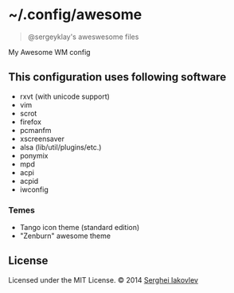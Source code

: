 # ~/.config/awesome

> @sergeyklay's aweswesome files

My Awesome WM config

## This configuration uses following software

* rxvt (with unicode support)
* vim
* scrot
* firefox
* pcmanfm
* xscreensaver
* alsa (lib/util/plugins/etc.)
* ponymix
* mpd
* acpi
* acpid
* iwconfig

### Temes

* Tango icon theme (standard edition)
* "Zenburn" awesome theme

## License

Licensed under the MIT License.
&copy; 2014 [Serghei Iakovlev](https://github.com/sergeyklay)
